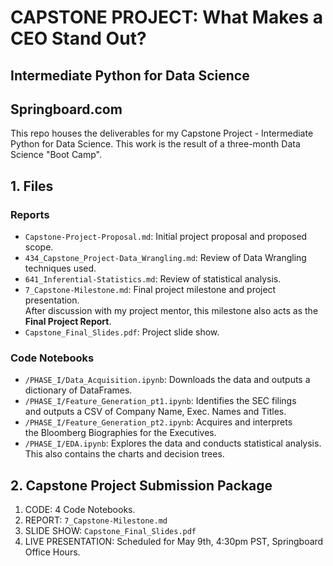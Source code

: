 # CAPSTONE PROJECT: What Makes a CEO Stand Out?
## Intermediate Python for Data Science
## Springboard.com

This repo houses the deliverables for my Capstone Project - Intermediate Python for Data Science. 
This work is the result of a three-month Data Science "Boot Camp".

## 1. Files

### Reports
- `Capstone-Project-Proposal.md`: Initial project proposal and proposed scope.  
- `434_Capstone_Project-Data_Wrangling.md`: Review of Data Wrangling techniques used.  
- `641_Inferential-Statistics.md`: Review of statistical analysis.  
- `7_Capstone-Milestone.md`: Final project milestone and project presentation.  
After discussion with my project mentor, this milestone also acts as the **Final Project Report**.  
- `Capstone_Final_Slides.pdf`: Project slide show.
  
### Code Notebooks
- `/PHASE_I/Data_Acquisition.ipynb`: Downloads the data and outputs a dictionary of DataFrames.
- `/PHASE_I/Feature_Generation_pt1.ipynb`: Identifies the SEC filings  
and outputs a CSV of Company Name, Exec. Names and Titles.
- `/PHASE_I/Feature_Generation_pt2.ipynb`: Acquires and interprets  
the Bloomberg Biographies for the Executives.
- `/PHASE_I/EDA.ipynb`: Explores the data and conducts statistical analysis.  
This also contains the charts and decision trees.

## 2. Capstone Project Submission Package

1. CODE: 4 Code Notebooks.
2. REPORT: `7_Capstone-Milestone.md`
3. SLIDE SHOW: `Capstone_Final_Slides.pdf`
4. LIVE PRESENTATION: Scheduled for May 9th, 4:30pm PST, Springboard Office Hours.
